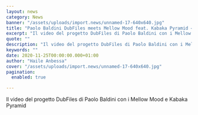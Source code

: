 ```yaml
---
layout: news
category: News
banner: "/assets/uploads/import.news/unnamed-17-640x640.jpg"
title: "Paolo Baldini DubFiles meets Mellow Mood feat. Kabaka Pyramid – Global Dub"
excerpt: "Il video del progetto DubFiles di Paolo Baldini con i Mellow Mood e Kabaka Pyramid"
quote: ""
description: "Il video del progetto DubFiles di Paolo Baldini con i Mellow Mood e Kabaka Pyramid"
keywords: ""
date: 2020-11-25T00:00:00.000+01:00
author: "Haile Anbessa"
cover: "/assets/uploads/import.news/unnamed-17-640x640.jpg"
pagination:
  enabled: true

---
```


Il video del progetto DubFiles di Paolo Baldini con i Mellow Mood e Kabaka Pyramid